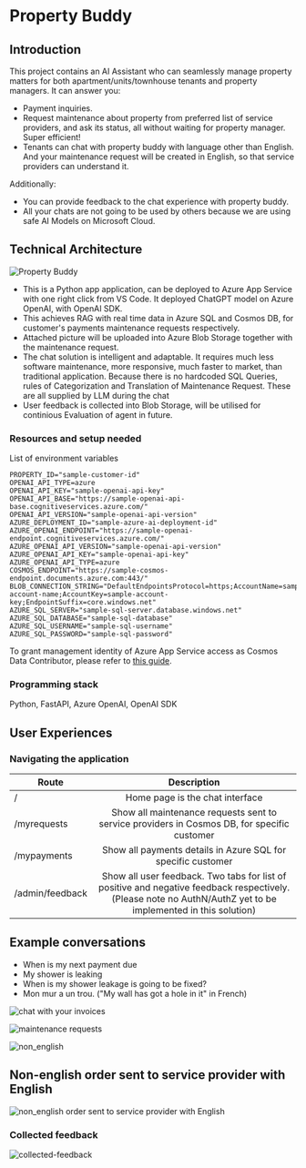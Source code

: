# Property Buddy

## Introduction
This project contains an AI Assistant who can seamlessly manage property matters for both apartment/units/townhouse tenants and property managers. It can answer you: 
- Payment inquiries.
- Request maintenance about property from preferred list of service providers, and ask its status, all without waiting for property manager. Super efficient!
- Tenants can chat with property buddy with language other than English. And your maintenance request will be created in English, so that service providers can understand it.

Additionally:
- You can provide feedback to the chat experience with property buddy.
- All your chats are not going to be used by others because we are using safe AI Models on Microsoft Cloud.  

## Technical Architecture

![Property Buddy](assets/PropertyBuddy.png)

- This is a Python app application, can be deployed to Azure App Service with one right click from VS Code. It deployed ChatGPT model on Azure OpenAI, with OpenAI SDK. 
- This achieves RAG with real time data in Azure SQL and Cosmos DB, for customer's payments maintenance requests respectively. 
- Attached picture will be uploaded into Azure Blob Storage together with the maintenance request.
- The chat solution is intelligent and adaptable. It requires much less software maintenance, more responsive, much faster to market, than traditional application. Because there is no hardcoded SQL Queries, rules of Categorization and Translation of Maintenance Request. These are all supplied by LLM during the chat 
- User feedback is collected into Blob Storage, will be utilised for continious Evaluation of agent in future.

### Resources and setup needed 
List of environment variables

```.env file
PROPERTY_ID="sample-customer-id"
OPENAI_API_TYPE=azure
OPENAI_API_KEY="sample-openai-api-key"
OPENAI_API_BASE="https://sample-openai-api-base.cognitiveservices.azure.com/"
OPENAI_API_VERSION="sample-openai-api-version"
AZURE_DEPLOYMENT_ID="sample-azure-ai-deployment-id"
AZURE_OPENAI_ENDPOINT="https://sample-openai-endpoint.cognitiveservices.azure.com/"
AZURE_OPENAI_API_VERSION="sample-openai-api-version"
AZURE_OPENAI_API_KEY="sample-openai-api-key"
AZURE_OPENAI_API_TYPE=azure
COSMOS_ENDPOINT="https://sample-cosmos-endpoint.documents.azure.com:443/"
BLOB_CONNECTION_STRING="DefaultEndpointsProtocol=https;AccountName=sample-account-name;AccountKey=sample-account-key;EndpointSuffix=core.windows.net"
AZURE_SQL_SERVER="sample-sql-server.database.windows.net"
AZURE_SQL_DATABASE="sample-sql-database"
AZURE_SQL_USERNAME="sample-sql-username"
AZURE_SQL_PASSWORD="sample-sql-password"
```

To grant management identity of Azure App Service access as Cosmos Data Contributor, please refer to [this guide](https://learn.microsoft.com/en-us/azure/cosmos-db/nosql/how-to-grant-data-plane-access). 

### Programming stack
Python, FastAPI, Azure OpenAI, OpenAI SDK

## User Experiences

### Navigating the application

| Route  | Description |
| ------------- |:-------------:|
| /      | Home page is the chat interface    |
| /myrequests     | Show all maintenance requests sent to service providers in Cosmos DB, for specific customer|
| /mypayments     | Show all payments details in Azure SQL for specific customer   |
| /admin/feedback     | Show all user feedback. Two tabs for list of positive and negative feedback respectively. (Please note no AuthN/AuthZ yet to be implemented in this solution) | 

## Example conversations
- When is my next payment due
- My shower is leaking
- When is my shower leakage is going to be fixed?
- Mon mur a un trou. ("My wall has got a hole in it" in French)

![chat with your invoices](assets/chat_with_your_invoices.png)

![maintenance requests](assets/maintenance_requeststs.png)

![non_english](assets/Non_english_requests.png)

## Non-english order sent to service provider with English

![non_english order sent to service provider with English](assets/non-english-service-request-translated-into-english-for-service-providers.png)

### Collected feedback

![collected-feedback](assets/collected-feedback.png)

